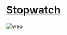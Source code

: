 # <a href="https://willowy-tiramisu-8187f3.netlify.app/">Stopwatch</a>
<img href="https://github.com/b0n21en5/web-development-projects/blob/main/stopwatch/assets/images/web.png" alt="web" />
